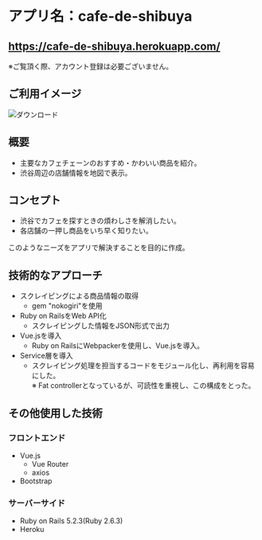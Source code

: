 # アプリ名：cafe-de-shibuya

## https://cafe-de-shibuya.herokuapp.com/
※ご覧頂く際、アカウント登録は必要ございません。

## ご利用イメージ
![ダウンロード](https://user-images.githubusercontent.com/11900792/59652005-fb77df00-91c6-11e9-8f40-b200e34b266a.gif)

## 概要
- 主要なカフェチェーンのおすすめ・かわいい商品を紹介。
- 渋谷周辺の店舗情報を地図で表示。

## コンセプト
- 渋谷でカフェを探すときの煩わしさを解消したい。
- 各店舗の一押し商品をいち早く知りたい。  

このようなニーズをアプリで解決することを目的に作成。

## 技術的なアプローチ
- スクレイピングによる商品情報の取得
    - gem "nokogiri"を使用
- Ruby on RailsをWeb API化
    - スクレイピングした情報をJSON形式で出力
- Vue.jsを導入
    - Ruby on RailsにWebpackerを使用し、Vue.jsを導入。
- Service層を導入
    - スクレイピング処理を担当するコードをモジュール化し、再利用を容易にした。  
    ※ Fat controllerとなっているが、可読性を重視し、この構成をとった。

## その他使用した技術
### フロントエンド
- Vue.js
    - Vue Router
    - axios
- Bootstrap

### サーバーサイド
- Ruby on Rails 5.2.3(Ruby 2.6.3)
- Heroku  


